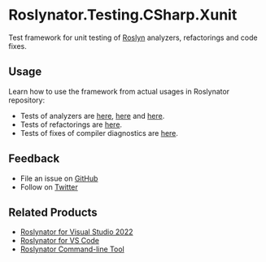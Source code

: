 # Roslynator.Testing.CSharp.Xunit

Test framework for unit testing of [Roslyn](https://github.com/dotnet/roslyn) analyzers, refactorings and code fixes.

## Usage

Learn how to use the framework from actual usages in Roslynator repository:

* Tests of analyzers are [here](https://github.com/dotnet/roslynator/tree/main/src/Tests/Analyzers.Tests), [here](https://github.com/dotnet/roslynator/tree/main/src/Tests/CodeAnalysis.Analyzers.Tests) and [here](https://github.com/dotnet/roslynator/tree/main/src/Tests/Formatting.Analyzers.Tests).
* Tests of refactorings are [here](https://github.com/dotnet/roslynator/tree/main/src/Tests/Refactorings.Tests).
* Tests of fixes of compiler diagnostics are [here](https://github.com/dotnet/roslynator/tree/main/src/Tests/CodeFixes.Tests).

## Feedback

* File an issue on [GitHub](https://github.com/dotnet/roslynator/issues/new)
* Follow on [Twitter](https://twitter.com/roslynator)

## Related Products

* [Roslynator for Visual Studio 2022](https://marketplace.visualstudio.com/items?itemName=josefpihrt.Roslynator2022)
* [Roslynator for VS Code](https://marketplace.visualstudio.com/items?itemName=josefpihrt-vscode.roslynator)
* [Roslynator Command-line Tool](https://www.nuget.org/packages/Roslynator.DotNet.Cli)
